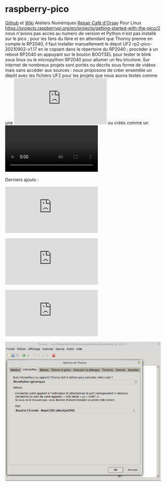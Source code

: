 # raspberry-pico

[Github](https://github.com/arnaudrco) et [Wiki](https://github.com/anumby-source/jouets/wiki) Ateliers Numériques [Repair Café d'Orsay](https://www.repaircafe-orsay.org/category/blog/ateliers-numeriques-blog/) Pour Linux https://projects.raspberrypi.org/en/projects/getting-started-with-the-pico/2  nous n'avons pas acces au numero de version et Python n'est pas installé sur le pico ; pour les fans du libre et en attendant que Thonny prenne en compte le RP2040, il faut installer manuellement le dépot UF2 rp2-pico-20210902-v1.17 en le copiant dans le répertoire du RP2040 ; procéder à un reboot RP2040 en appuyant sur le bouton BOOTSEL pour tester le blink sous linux ou le micropython RP2040 pour allumer un feu tricolore. Sur internet de nombreux projets sont portés ou décrits sous forme de vidéos mais sans accéder aux sources : nous proposons de créer ensemble un dépôt avec les fichiers UF2 pour les projets que nous avons testés comme une ![console de jeu](https://github.com/anumby-source/raspberry-pico/blob/main/invader/read-me-console-jeux.pdf
) ou créés comme un ![feu-tricolore](https://github.com/anumby-source/raspberry-pico/blob/main/feu-tricolore/feu-tricolore.mp4)

Derniers ajouts :

![afficher la température](https://github.com/anumby-source/raspberry-pico/blob/main/temperature/read-me-temperature.pdf)

![créer un péripherique USB](https://github.com/anumby-source/raspberry-pico/blob/main/read-me-pico-USB.pdf)

![réaliser des consoles de jeux](https://github.com/anumby-source/raspberry-pico/blob/main/read-me-pico-USB.pdf)


![image](https://github.com/anumby-source/raspberry-pico/blob/main/thonny.png)


